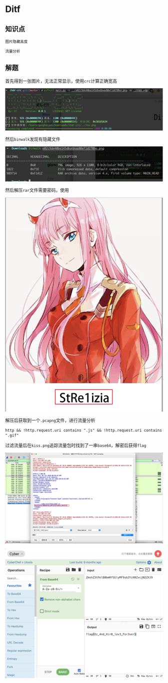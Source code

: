 # Ditf

## 知识点

`图片隐藏高度`

`流量分析`

## 解题

首先得到一张图片，无法正常显示，使用`crc`计算正确宽高

![](./img/Ditf-1.png)

然后`binwalk`发现有隐藏文件

![](./img/Ditf-2.png)

然后解压`rar`文件需要密码，使用

![](./img/Ditf-3.png)

解压后获取到一个`.pcapng`文件，进行流量分析

```
http && !http.request.uri contains ".js" && !http.request.uri contains ".gif"
```

过滤流量后在`kiss.png`追踪流量包时找到了一串`base64`，解密后获得`flag`

![](./img/Ditf-4.png)

![](./img/Ditf-5.png)